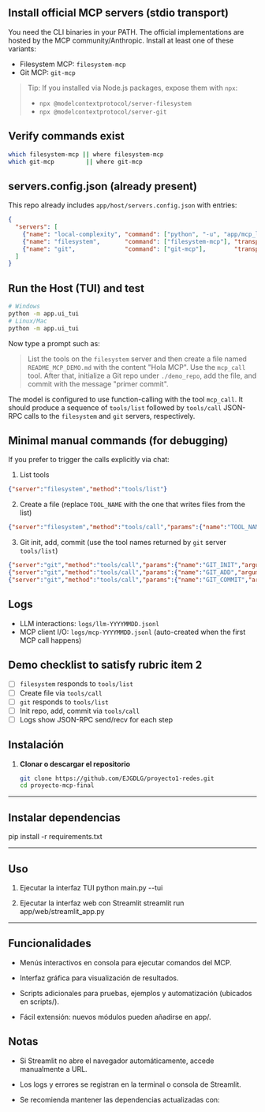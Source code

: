 ## Install official MCP servers (stdio transport)
You need the CLI binaries in your PATH. The official implementations are hosted by the MCP community/Anthropic. Install at least one of these variants:

- Filesystem MCP: `filesystem-mcp`
- Git MCP: `git-mcp`

> Tip: If you installed via Node.js packages, expose them with `npx`:
> - `npx @modelcontextprotocol/server-filesystem`
> - `npx @modelcontextprotocol/server-git`

## Verify commands exist
```bash
which filesystem-mcp || where filesystem-mcp
which git-mcp         || where git-mcp
```

## servers.config.json (already present)
This repo already includes `app/host/servers.config.json` with entries:
```json
{
  "servers": [
    {"name": "local-complexity", "command": ["python", "-u", "app/mcp_local/server.py"], "transport": "stdio"},
    {"name": "filesystem",       "command": ["filesystem-mcp"], "transport": "stdio", "optional": true},
    {"name": "git",              "command": ["git-mcp"],        "transport": "stdio", "optional": true}
  ]
}
```

## Run the Host (TUI) and test
```bash
# Windows
python -m app.ui_tui
# Linux/Mac
python -m app.ui_tui
```

Now type a prompt such as:
> List the tools on the `filesystem` server and then create a file named `README_MCP_DEMO.md` with the content "Hola MCP". Use the `mcp_call` tool. After that, initialize a Git repo under `./demo_repo`, add the file, and commit with the message "primer commit".

The model is configured to use function-calling with the tool `mcp_call`. It should produce a sequence of `tools/list` followed by `tools/call` JSON-RPC calls to the `filesystem` and `git` servers, respectively.

## Minimal manual commands (for debugging)
If you prefer to trigger the calls explicitly via chat:

1) List tools
```json
{"server":"filesystem","method":"tools/list"}
```
2) Create a file (replace `TOOL_NAME` with the one that writes files from the list)
```json
{"server":"filesystem","method":"tools/call","params":{"name":"TOOL_NAME","arguments":{"path":"README_MCP_DEMO.md","content":"Hola MCP"}}}
```
3) Git init, add, commit (use the tool names returned by `git` server `tools/list`)
```json
{"server":"git","method":"tools/call","params":{"name":"GIT_INIT","arguments":{"path":"./demo_repo"}}}
{"server":"git","method":"tools/call","params":{"name":"GIT_ADD","arguments":{"path":"README_MCP_DEMO.md"}}}
{"server":"git","method":"tools/call","params":{"name":"GIT_COMMIT","arguments":{"message":"primer commit"}}}
```

## Logs
- LLM interactions: `logs/llm-YYYYMMDD.jsonl`
- MCP client I/O: `logs/mcp-YYYYMMDD.jsonl` (auto-created when the first MCP call happens)

## Demo checklist to satisfy rubric item 2
- [ ] `filesystem` responds to `tools/list`
- [ ] Create file via `tools/call`
- [ ] `git` responds to `tools/list`
- [ ] Init repo, add, commit via `tools/call`
- [ ] Logs show JSON-RPC send/recv for each step

##  Instalación

1. **Clonar o descargar el repositorio**  
   ```bash
   git clone https://github.com/EJGDLG/proyecto1-redes.git
   cd proyecto-mcp-final

---
## Instalar dependencias
pip install -r requirements.txt

---
## Uso
1. Ejecutar la interfaz TUI
python main.py --tui

2. Ejecutar la interfaz web con Streamlit
streamlit run app/web/streamlit_app.py

---
## Funcionalidades

- Menús interactivos en consola para ejecutar comandos del MCP.

- Interfaz gráfica para visualización de resultados.

- Scripts adicionales para pruebas, ejemplos y automatización (ubicados en scripts/).

- Fácil extensión: nuevos módulos pueden añadirse en app/.

## Notas

- Si Streamlit no abre el navegador automáticamente, accede manualmente a URL.

- Los logs y errores se registran en la terminal o consola de Streamlit.

- Se recomienda mantener las dependencias actualizadas con: